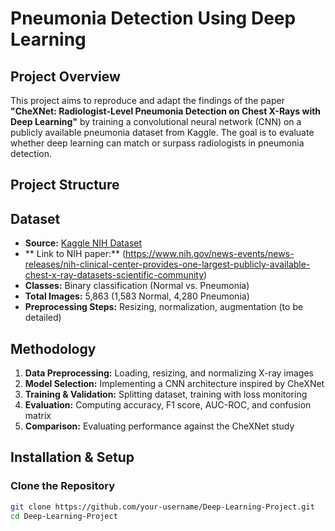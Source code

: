 # Pneumonia Detection Using Deep Learning  

## Project Overview  
This project aims to reproduce and adapt the findings of the paper **"CheXNet: Radiologist-Level Pneumonia Detection on Chest X-Rays with Deep Learning"** by training a convolutional neural network (CNN) on a publicly available pneumonia dataset from Kaggle. The goal is to evaluate whether deep learning can match or surpass radiologists in pneumonia detection.  

## Project Structure 


## Dataset  
- **Source:** [Kaggle NIH Dataset](https://www.kaggle.com/datasets/nih-chest-xrays/data)
- ** Link to NIH paper:**  (https://www.nih.gov/news-events/news-releases/nih-clinical-center-provides-one-largest-publicly-available-chest-x-ray-datasets-scientific-community)
- **Classes:** Binary classification (Normal vs. Pneumonia)  
- **Total Images:** 5,863 (1,583 Normal, 4,280 Pneumonia)  
- **Preprocessing Steps:** Resizing, normalization, augmentation (to be detailed)  

## Methodology  
1. **Data Preprocessing:** Loading, resizing, and normalizing X-ray images  
2. **Model Selection:** Implementing a CNN architecture inspired by CheXNet  
3. **Training & Validation:** Splitting dataset, training with loss monitoring  
4. **Evaluation:** Computing accuracy, F1 score, AUC-ROC, and confusion matrix  
5. **Comparison:** Evaluating performance against the CheXNet study  

## Installation & Setup  
### Clone the Repository  
```sh
git clone https://github.com/your-username/Deep-Learning-Project.git
cd Deep-Learning-Project
